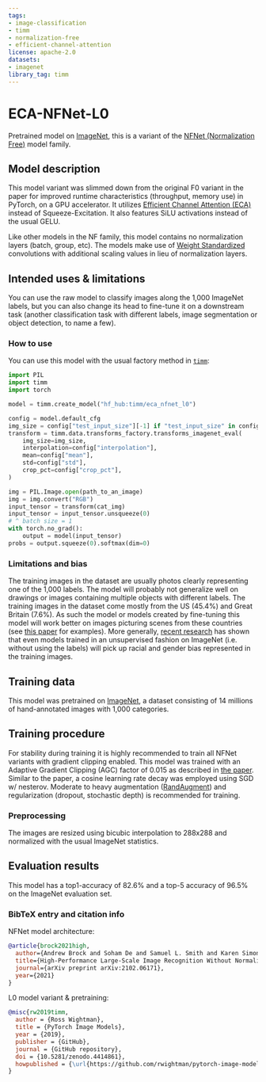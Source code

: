 ```yaml
---
tags:
- image-classification
- timm
- normalization-free
- efficient-channel-attention
license: apache-2.0
datasets:
- imagenet
library_tag: timm
---
```


# ECA-NFNet-L0

Pretrained model on [ImageNet](http://www.image-net.org/), this is a variant of the [NFNet (Normalization Free)](https://arxiv.org/abs/2102.06171) model family.

## Model description

This model variant was slimmed down from the original F0 variant in the paper for improved runtime characteristics (throughput, memory use) in PyTorch, on a GPU accelerator. It utilizes [Efficient Channel Attention (ECA)](https://arxiv.org/abs/1910.03151) instead of Squeeze-Excitation. It also features SiLU activations instead of the usual GELU.

Like other models in the NF family, this model contains no normalization layers (batch, group, etc). The models make use of [Weight Standardized](https://arxiv.org/abs/1903.10520) convolutions with additional scaling values in lieu of normalization layers. 

## Intended uses & limitations
You can use the raw model to classify images along the 1,000 ImageNet labels, but you can also change its head
to fine-tune it on a downstream task (another classification task with different labels, image segmentation or
object detection, to name a few).

### How to use
You can use this model with the usual factory method in [`timm`](https://github.com/rwightman/pytorch-image-models):
```python
import PIL
import timm
import torch

model = timm.create_model("hf_hub:timm/eca_nfnet_l0")

config = model.default_cfg
img_size = config["test_input_size"][-1] if "test_input_size" in config else config["input_size"][-1]
transform = timm.data.transforms_factory.transforms_imagenet_eval(
    img_size=img_size,
    interpolation=config["interpolation"],
    mean=config["mean"],
    std=config["std"],
    crop_pct=config["crop_pct"],
)

img = PIL.Image.open(path_to_an_image)
img = img.convert("RGB")
input_tensor = transform(cat_img)
input_tensor = input_tensor.unsqueeze(0)
# ^ batch size = 1
with torch.no_grad():
    output = model(input_tensor)
probs = output.squeeze(0).softmax(dim=0)
```

### Limitations and bias
The training images in the dataset are usually photos clearly representing one of the 1,000 labels. The model will
probably not generalize well on drawings or images containing multiple objects with different labels.
The training images in the dataset come mostly from the US (45.4%) and Great Britain (7.6%). As such the model or
models created by fine-tuning this model will work better on images picturing scenes from these countries (see 
[this paper](https://arxiv.org/abs/1906.02659) for examples).
More generally, [recent research](https://arxiv.org/abs/2010.15052) has shown that even models trained in an
unsupervised fashion on ImageNet (i.e. without using the labels) will pick up racial and gender bias represented in
the training images.

## Training data
This model was pretrained on [ImageNet](http://www.image-net.org/), a dataset consisting of 14 millions of
hand-annotated images with 1,000 categories.

## Training procedure
For stability during training it is highly recommended to train all NFNet variants with gradient clipping enabled. This model was trained with an Adaptive Gradient Clipping (AGC) factor of 0.015 as described in [the paper](https://arxiv.org/abs/2102.06171). Similar to the paper, a cosine learning rate decay was employed using SGD w/ nesterov. Moderate to heavy augmentation ([RandAugment](https://arxiv.org/abs/1909.13719)) and regularization (dropout, stochastic depth) is recommended for training.

### Preprocessing
The images are resized using bicubic interpolation to 288x288 and normalized with the usual ImageNet statistics.

## Evaluation results
This model has a top1-accuracy of 82.6% and a top-5 accuracy of 96.5% on the ImageNet evaluation set.

### BibTeX entry and citation info

NFNet model architecture:
```bibtex
@article{brock2021high,
  author={Andrew Brock and Soham De and Samuel L. Smith and Karen Simonyan},
  title={High-Performance Large-Scale Image Recognition Without Normalization},
  journal={arXiv preprint arXiv:2102.06171},
  year={2021}
}
```

L0 model variant & pretraining:
```bibtex
@misc{rw2019timm,
  author = {Ross Wightman},
  title = {PyTorch Image Models},
  year = {2019},
  publisher = {GitHub},
  journal = {GitHub repository},
  doi = {10.5281/zenodo.4414861},
  howpublished = {\url{https://github.com/rwightman/pytorch-image-models}}
}
```
